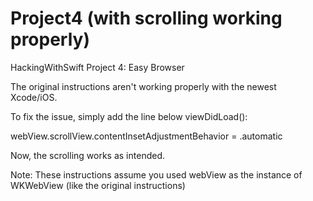 # Project4 (with scrolling working properly)
HackingWithSwift Project 4: Easy Browser

The original instructions aren't working properly with the newest Xcode/iOS.

To fix the issue, simply add the line below viewDidLoad():

webView.scrollView.contentInsetAdjustmentBehavior = .automatic

Now, the scrolling works as intended.

Note: These instructions assume you used webView as the instance of WKWebView (like the original instructions)
